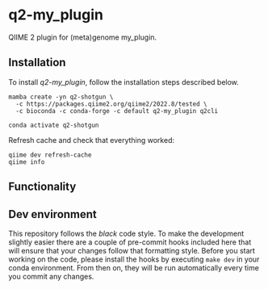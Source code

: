 # q2-my_plugin
QIIME 2 plugin for (meta)genome my_plugin.

## Installation
To install _q2-my_plugin_, follow the installation steps described below.

```shell
mamba create -yn q2-shotgun \
  -c https://packages.qiime2.org/qiime2/2022.8/tested \
  -c bioconda -c conda-forge -c default q2-my_plugin q2cli

conda activate q2-shotgun
```

Refresh cache and check that everything worked:
```shell
qiime dev refresh-cache
qiime info
```

## Functionality


## Dev environment
This repository follows the _black_ code style. To make the development slightly easier
there are a couple of pre-commit hooks included here that will ensure that your changes
follow that formatting style. Before you start working on the code, please
install the hooks by executing `make dev` in your conda environment. From then on,
they will be run automatically every time you commit any changes.
